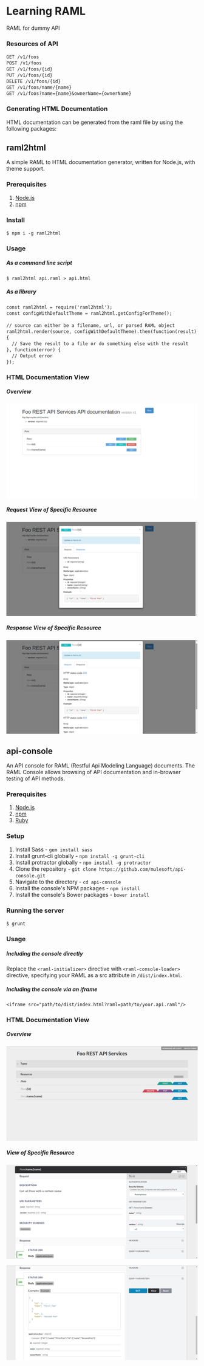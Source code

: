 # Learning RAML

RAML for dummy API

### Resources of API
```
GET /v1/foos
POST /v1/foos
GET /v1/foos/{id}
PUT /v1/foos/{id}
DELETE /v1/foos/{id}
GET /v1/foos/name/{name}
GET /v1/foos?name={name}&ownerName={ownerName}
```

### Generating HTML Documentation
HTML documentation can be generated from the raml file by using the following packages:

## raml2html
A simple RAML to HTML documentation generator, written for Node.js, with theme support.

### Prerequisites
1. [Node.js](https://nodejs.org/en/)
2. [npm](https://www.npmjs.com/get-npm)

### Install
```
$ npm i -g raml2html
```

### Usage
##### As a command line script
```
$ raml2html api.raml > api.html
```

##### As a library
```
const raml2html = require('raml2html');
const configWithDefaultTheme = raml2html.getConfigForTheme();

// source can either be a filename, url, or parsed RAML object
raml2html.render(source, configWithDefaultTheme).then(function(result) {
  // Save the result to a file or do something else with the result
}, function(error) {
  // Output error
});
```

### HTML Documentation View
##### Overview
![Overview](/screenshots/index.png)
##### Request View of Specific Resource
![Overview](/screenshots/request.png)
##### Response View of Specific Resource
![Overview](/screenshots/response.png)

## api-console
An API console for RAML (Restful Api Modeling Language) documents. The RAML Console allows browsing of API documentation and in-browser testing of API methods.

### Prerequisites
1. [Node.js](https://nodejs.org/en/)
2. [npm](https://www.npmjs.com/get-npm)
3. [Ruby](https://www.ruby-lang.org/en/)

### Setup
1. Install Sass - `gem install sass`
2. Install grunt-cli globally - `npm install -g grunt-cli`
3. Install protractor globally - `npm install -g protractor`
4. Clone the repository - `git clone https://github.com/mulesoft/api-console.git`
5. Navigate to the directory - `cd api-console`
6. Install the console's NPM packages - `npm install`
7. Install the console's Bower packages - `bower install`

### Running the server
```
$ grunt
```

### Usage
##### Including the console directly
Replace the `<raml-initializer>` directive with `<raml-console-loader>` directive, specifying your RAML as a src attribute in `/dist/index.html`.

##### Including the console via an iframe
```
<iframe src="path/to/dist/index.html?raml=path/to/your.api.raml"/>
```

### HTML Documentation View
##### Overview
![Overview](/screenshots/index-api-console.png)
##### View of Specific Resource
![Overview](/screenshots/resource-view1.png)

![Overview](/screenshots/resource-view2.png)
